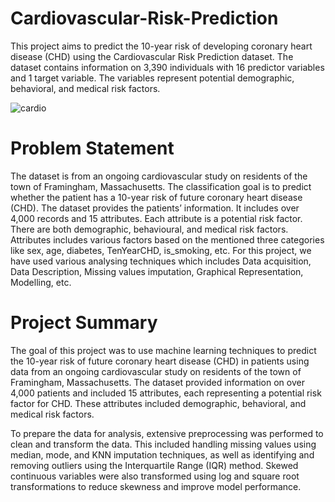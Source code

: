 # Cardiovascular-Risk-Prediction

This project aims to predict the 10-year risk of developing coronary heart disease (CHD) using the Cardiovascular Risk Prediction dataset. The dataset contains information on 3,390 individuals with 16 predictor variables and 1 target variable. The variables represent potential demographic, behavioral, and medical risk factors.

![cardio](https://github.com/Shivam-Pandey2/Cardiovascular-Risk-Prediction/assets/119883273/23ba5da4-28e0-4727-95b5-86dcf1de621b)

# Problem Statement
The dataset is from an ongoing cardiovascular study on residents of the town of Framingham, Massachusetts. The classification goal is to predict whether the patient has a 10-year risk of future coronary heart disease (CHD). The dataset provides the patients’ information. It includes over 4,000 records and 15 attributes. Each attribute is a potential risk factor. There are both demographic, behavioural, and medical risk factors. Attributes includes various factors based on the mentioned three categories like sex, age, diabetes, TenYearCHD, is_smoking, etc. For this project, we have used various analysing techniques which includes Data acquisition, Data Description, Missing values imputation, Graphical Representation, Modelling, etc.

# Project Summary
The goal of this project was to use machine learning techniques to predict the 10-year risk of future coronary heart disease (CHD) in patients using data from an ongoing cardiovascular study on residents of the town of Framingham, Massachusetts. The dataset provided information on over 4,000 patients and included 15 attributes, each representing a potential risk factor for CHD. These attributes included demographic, behavioral, and medical risk factors.

To prepare the data for analysis, extensive preprocessing was performed to clean and transform the data. This included handling missing values using median, mode, and KNN imputation techniques, as well as identifying and removing outliers using the Interquartile Range (IQR) method. Skewed continuous variables were also transformed using log and square root transformations to reduce skewness and improve model performance.

